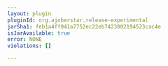 ```yaml
---
layout: plugin
pluginId: org.ajoberstar.release-experimental
jarSha1: feb1a4ff041a7752ec22eb7423802194523cac4e
isJarAvailable: true
error: NONE
violations: []

---
```


